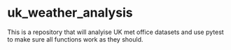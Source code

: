 # uk_weather_analysis

This is a repository that will analyise UK met office datasets and use pytest to make sure all functions work as they should.